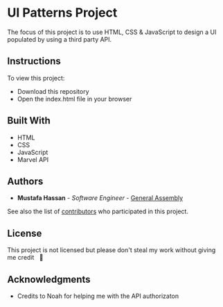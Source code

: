 # UI Patterns Project

The focus of this project is to use HTML, CSS & JavaScript to design a UI populated by using a third party API.

## Instructions

To view this project:
* Download this repository
* Open the index.html file in your browser


## Built With

* HTML
* CSS
* JavaScript
* Marvel API

## Authors

* **Mustafa Hassan** - *Software Engineer* - [General Assembly](https://generalassemb.ly)

See also the list of [contributors](https://github.com/your/project/contributors) who participated in this project.

## License

This project is not licensed but please don't steal my work without giving me credit &nbsp;  :eyes:

## Acknowledgments

* Credits to Noah for helping me with the API authorizaton
